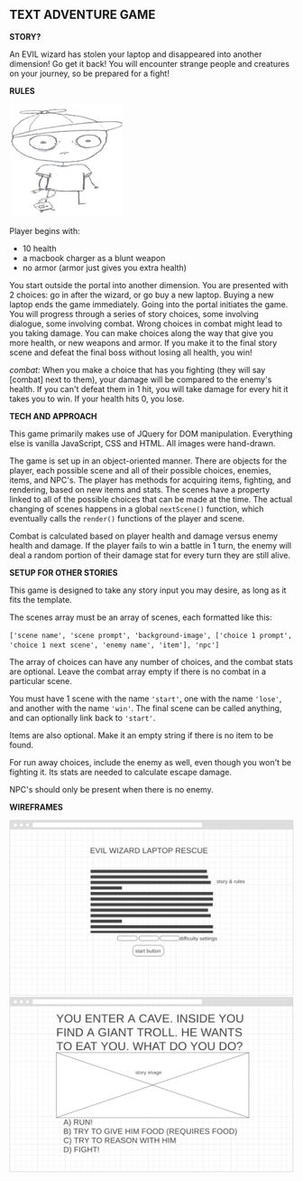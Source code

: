 ## TEXT ADVENTURE GAME

**STORY?**

An EVIL wizard has stolen your laptop and disappeared into another dimension! Go get it back! You will encounter strange people and creatures
on your journey, so be prepared for a fight!

**RULES**

<img src="./images/player/player--.png" width="200" height="200" />

Player begins with:
- 10 health
- a macbook charger as a blunt weapon
- no armor (armor just gives you extra health)

You start outside the portal into another dimension. You are presented with 2 choices: go in after the wizard, or go buy a new laptop.
Buying a new laptop ends the game immediately. Going into the portal initiates the game. You will progress through a series of story choices,
some involving dialogue, some involving combat. Wrong choices in combat might lead to you taking damage. You can make choices along the way that
give you more health, or new weapons and armor. If you make it to the final story scene and defeat the final boss without losing all health, you win!

*combat:*
When you make a choice that has you fighting (they will say [combat] next to them), your damage will be compared to the enemy's health. If you can't defeat them in 1 hit, you will take damage for every hit it takes you to win. If your health hits 0, you lose.

**TECH AND APPROACH**

This game primarily makes use of JQuery for DOM manipulation. Everything else is vanilla JavaScript, CSS and HTML. All images were hand-drawn.

The game is set up in an object-oriented manner. There are objects for the player, each possible scene and all of their possible choices, enemies, items, and NPC's. The player has methods for acquiring items, fighting, and rendering, based on new items and stats. The scenes have a property linked to all of the possible choices that can be made at the time. The actual changing of scenes happens in a global `nextScene()` function, which eventually calls the `render()` functions of the player and scene.

Combat is calculated based on player health and damage versus enemy health and damage. If the player fails to win a battle in 1 turn, the enemy will deal a random portion of their damage stat for every turn they are still alive.

**SETUP FOR OTHER STORIES**

This game is designed to take any story input you may desire, as long as it fits the template.

The scenes array must be an array of scenes, each formatted like this:

`['scene name', 'scene prompt', 'background-image', ['choice 1 prompt', 'choice 1 next scene', 'enemy name', 'item'], 'npc']`

The array of choices can have any number of choices, and the combat stats are optional. Leave the combat array empty if there is no combat in a particular scene.

You must have 1 scene with the name `'start'`, one with the name `'lose'`, and another with the name `'win'`. The final scene can be called anything, and can optionally link back to `'start'`.

Items are also optional. Make it an empty string if there is no item to be found.

For run away choices, include the enemy as well, even though you won't be fighting it. Its stats are needed to calculate escape damage.

NPC's should only be present when there is no enemy.

**WIREFRAMES**

![Landing Page](./images/other/landing-wireframe.png)
![game Page](./images/other/game-wireframe.png)
